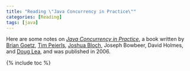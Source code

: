 ```yaml
---
title: "Reading \"Java Concurrency in Practice\""
categories: [Reading]
tags: [java]
---
```


Here are some notes on [*Java Concurrency in Practice*](https://jcip.net/), a book written by [Brian Goetz](https://twitter.com/BrianGoetz), [Tim Peierls](https://twitter.com/tpeierls), [Joshua Bloch](https://twitter.com/joshbloch), Joseph Bowbeer, David Holmes, and [Doug Lea](http://gee.cs.oswego.edu/), and was published in 2006.

{% include toc %}